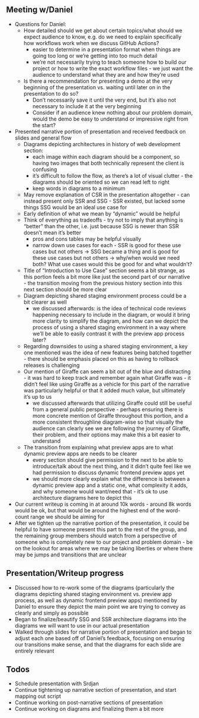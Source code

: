 ##  Meeting w/Daniel
- Questions for Daniel:
  - How detailed should we get about certain topics/what should we expect audience to know, e.g. do we need to explain specifically how workflows work when we discuss GitHub Actions?
	  - easier to determine in a presentation format when things are going too long or we’re getting into too much detail
	  - we’re not necessarily trying to teach someone how to build our project or how to write the exact workflow files - we just want the audience to understand what they are and how they’re used
  - Is there a recommendation for presenting a demo at the very beginning of the presentation vs. waiting until later on in the presentation to do so?
	  - Don’t necessarily save it until the very end, but it’s also not necessary to include it at the very beginning
    - Consider if an audience knew nothing about our problem domain, would the demo be easy to understand or impressive right from the start? 
- Presented narrative portion of presentation and received feedback on slides and general flow
	- Diagrams depicting architectures in history of web development section: 
      - each image within each diagram should be a component, so having two images that both technically represent the client is confusing
      - it’s difficult to follow the flow, as there’s a lot of visual clutter - the diagrams should be oriented so we can read left to right
      - keep words in diagrams to a minimum
  - May remove explanation of CSR in the presentation altogether - can instead present only SSR and SSG - SSR existed, but lacked some things SSG would be an ideal use case for
  - Early definition of what we mean by “dynamic” would be helpful
  - Think of everything as tradeoffs - try not to imply that anything is “better” than the other, i.e. just because SSG is newer than SSR doesn’t mean it’s better
	  - pros and cons tables may be helpful visually
	  - narrow down use cases for each - SSR is good for these use cases but not others -> SSG became a thing and is good for these use cases but not others -> why/when would we need both? What use cases would this be good for and what wouldn’t?
  - Title of “Introduction to Use Case” section seems a bit strange, as this portion feels a bit more like just the second part of our narrative - the transition moving from the previous history section into this next section should be more clear
  - Diagram depicting shared staging environment process could be a bit clearer as well
	  - we discussed afterwards: is the idea of technical code reviews happening necessary to include in the diagram, or would it bring more clarity to simplify the diagram, and how can we depict the process of using a shared staging environment in a way where we’ll be able to easily contrast it with the preview app process later?
  - Regarding downsides to using a shared staging environment, a key one mentioned was the idea of new features being batched together - there should be emphasis placed on this as having to rollback releases is challenging
  - Our mention of Giraffe can seem a bit out of the blue and distracting - it was hard to keep track and remember again what Giraffe was - it didn’t feel like using Giraffe as a vehicle for this part of the narrative was particularly helpful or that it added much value, but ultimately it’s up to us
	  - we discussed afterwards that utilizing Giraffe could still be useful from a general public perspective - perhaps ensuring there is more concrete mention of Giraffe throughout this portion, and a more consistent throughline diagram-wise so that visually the audience can clearly see we are following the journey of Giraffe, their problem, and their options may make this a bit easier to understand
  - The transition from explaining what preview apps are to what dynamic preview apps are needs to be clearer
	  - every section should give permission to the next to be able to introduce/talk about the next thing, and it didn’t quite feel like we had permission to discuss dynamic frontend preview apps yet
	  - we should more clearly explain what the difference is between a dynamic preview app and a static one, what complexity it adds, and why someone would want/need that - it’s ok to use architecture diagrams here to depict this 
- Our current writeup is coming in at around 10k words - around 8k words would be ok, but that would be around the highest end of the word-count range we should be aiming for
- After we tighten up the narrative portion of the presentation, it could be helpful to have someone present this part to the rest of the group, and the remaining group members should watch from a perspective of someone who is completely new to our project and problem domain - be on the lookout for areas where we may be taking liberties or where there may be jumps and transitions that are unclear

## Presentation/Writeup progress
- Discussed how to re-work some of the diagrams (particularly the diagrams depicting shared staging environment vs. preview app process, as well as dynamic frontend preview apps) mentioned by Daniel to ensure they depict the main point we are trying to convey as clearly and simply as possible
- Began to finalize/beautify SSG and SSR architecture diagrams into the diagrams we will want to use in our actual presentation
- Walked through slides for narrative portion of presentation and began to adjust each one based off of Daniel’s feedback, focusing on ensuring our transitions make sense, and that the diagrams for each slide are entirely relevant

## Todos
- Schedule presentation with Srdjan
- Continue tightening up narrative section of presentation, and start mapping out script 
- Continue working on post-narrative sections of presentation
- Continue working on diagrams and finalizing them a bit more
